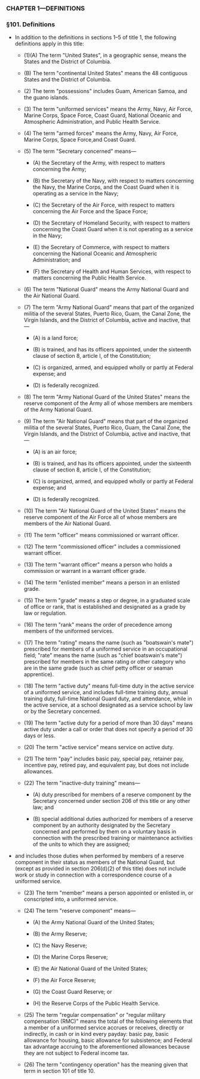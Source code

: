### **CHAPTER 1—DEFINITIONS**

### §101. Definitions
* In addition to the definitions in sections 1–5 of title 1, the following definitions apply in this title:

  * (1)(A) The term "United States", in a geographic sense, means the States and the District of Columbia.

  * (B) The term "continental United States" means the 48 contiguous States and the District of Columbia.

  * (2) The term "possessions" includes Guam, American Samoa, and the guano islands.

  * (3) The term "uniformed services" means the Army, Navy, Air Force, Marine Corps, Space Force, Coast Guard, National Oceanic and Atmospheric Administration, and Public Health Service.

  * (4) The term "armed forces" means the Army, Navy, Air Force, Marine Corps, Space Force,and Coast Guard.

  * (5) The term "Secretary concerned" means—

    * (A) the Secretary of the Army, with respect to matters concerning the Army;

    * (B) the Secretary of the Navy, with respect to matters concerning the Navy, the Marine Corps, and the Coast Guard when it is operating as a service in the Navy;

    * (C) the Secretary of the Air Force, with respect to matters concerning the Air Force and the Space Force;

    * (D) the Secretary of Homeland Security, with respect to matters concerning the Coast Guard when it is not operating as a service in the Navy;

    * (E) the Secretary of Commerce, with respect to matters concerning the National Oceanic and Atmospheric Administration; and

    * (F) the Secretary of Health and Human Services, with respect to matters concerning the Public Health Service.


  * (6) The term "National Guard" means the Army National Guard and the Air National Guard.

  * (7) The term "Army National Guard" means that part of the organized militia of the several States, Puerto Rico, Guam, the Canal Zone, the Virgin Islands, and the District of Columbia, active and inactive, that—

    * (A) is a land force;

    * (B) is trained, and has its officers appointed, under the sixteenth clause of section 8, article I, of the Constitution;

    * (C) is organized, armed, and equipped wholly or partly at Federal expense; and

    * (D) is federally recognized.


  * (8) The term "Army National Guard of the United States" means the reserve component of the Army all of whose members are members of the Army National Guard.

  * (9) The term "Air National Guard" means that part of the organized militia of the several States, Puerto Rico, Guam, the Canal Zone, the Virgin Islands, and the District of Columbia, active and inactive, that—

    * (A) is an air force;

    * (B) is trained, and has its officers appointed, under the sixteenth clause of section 8, article I, of the Constitution;

    * (C) is organized, armed, and equipped wholly or partly at Federal expense; and

    * (D) is federally recognized.


  * (10) The term "Air National Guard of the United States" means the reserve component of the Air Force all of whose members are members of the Air National Guard.

  * (11) The term "officer" means commissioned or warrant officer.

  * (12) The term "commissioned officer" includes a commissioned warrant officer.

  * (13) The term "warrant officer" means a person who holds a commission or warrant in a warrant officer grade.

  * (14) The term "enlisted member" means a person in an enlisted grade.

  * (15) The term "grade" means a step or degree, in a graduated scale of office or rank, that is established and designated as a grade by law or regulation.

  * (16) The term "rank" means the order of precedence among members of the uniformed services.

  * (17) The term "rating" means the name (such as "boatswain's mate") prescribed for members of a uniformed service in an occupational field; "rate" means the name (such as "chief boatswain's mate") prescribed for members in the same rating or other category who are in the same grade (such as chief petty officer or seaman apprentice).

  * (18) The term "active duty" means full-time duty in the active service of a uniformed service, and includes full-time training duty, annual training duty, full-time National Guard duty, and attendance, while in the active service, at a school designated as a service school by law or by the Secretary concerned.

  * (19) The term "active duty for a period of more than 30 days" means active duty under a call or order that does not specify a period of 30 days or less.

  * (20) The term "active service" means service on active duty.

  * (21) The term "pay" includes basic pay, special pay, retainer pay, incentive pay, retired pay, and equivalent pay, but does not include allowances.

  * (22) The term "inactive-duty training" means—

    * (A) duty prescribed for members of a reserve component by the Secretary concerned under section 206 of this title or any other law; and

    * (B) special additional duties authorized for members of a reserve component by an authority designated by the Secretary concerned and performed by them on a voluntary basis in connection with the prescribed training or maintenance activities of the units to which they are assigned;


* and includes those duties when performed by members of a reserve component in their status as members of the National Guard, but (except as provided in section 206(d)(2) of this title) does not include work or study in connection with a correspondence course of a uniformed service.

  * (23) The term "member" means a person appointed or enlisted in, or conscripted into, a uniformed service.

  * (24) The term "reserve component" means—

    * (A) the Army National Guard of the United States;

    * (B) the Army Reserve;

    * (C) the Navy Reserve;

    * (D) the Marine Corps Reserve;

    * (E) the Air National Guard of the United States;

    * (F) the Air Force Reserve;

    * (G) the Coast Guard Reserve; or

    * (H) the Reserve Corps of the Public Health Service.


  * (25) The term "regular compensation" or "regular military compensation (RMC)" means the total of the following elements that a member of a uniformed service accrues or receives, directly or indirectly, in cash or in kind every payday: basic pay, basic allowance for housing, basic allowance for subsistence; and Federal tax advantage accruing to the aforementioned allowances because they are not subject to Federal income tax.

  * (26) The term "contingency operation" has the meaning given that term in section 101 of title 10.